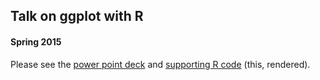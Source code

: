 ## Talk on ggplot with R
#### Spring 2015

Please see the [power point deck](ggplot_in_R.pptx) and [supporting R code](ggplot_in_R_Code.R) (this, rendered).